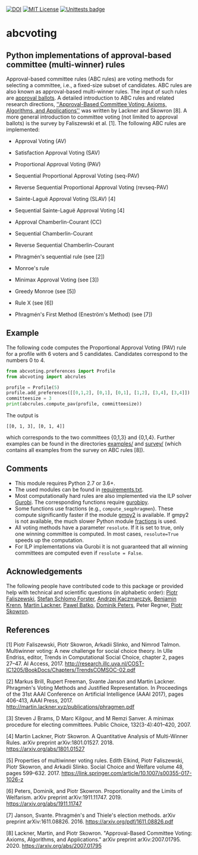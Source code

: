 [![DOI](https://zenodo.org/badge/192713860.svg)](https://zenodo.org/badge/latestdoi/192713860)
[![MIT License](https://img.shields.io/github/license/martinlackner/abcvoting.svg)](https://choosealicense.com/licenses/mit/)
[![Unittests badge](https://github.com/martinlackner/abcvoting/workflows/Unittests/badge.svg)](https://github.com/martinlackner/abcvoting/actions)

# abcvoting

## Python implementations of approval-based committee (multi-winner) rules

Approval-based committee rules (ABC rules) are voting methods for selecting a committee, i.e., a fixed-size subset of candidates.
ABC rules are also known as approval-based multi-winner rules.
The input of such rules are [approval ballots](https://en.wikipedia.org/wiki/Approval_voting#/media/File:Approval_ballot.svg).
A detailed introduction to ABC rules and related research directions, [''Approval-Based Committee Voting: Axioms, Algorithms, and Applications''](https://arxiv.org/abs/2007.01795) was written by Lackner and Skowron [8].
A more general introduction to committee voting (not limited to approval ballots) is the survey by Faliszewski et al. [1].
The following ABC rules are implemented:

* Approval Voting (AV)

* Satisfaction Approval Voting (SAV)

* Proportional Approval Voting (PAV)

* Sequential Proportional Approval Voting (seq-PAV)

* Reverse Sequential Proportional Approval Voting (revseq-PAV)

* Sainte-Lagu&euml; Approval Voting (SLAV) [4]

* Sequential Sainte-Lagu&euml; Approval Voting [4]

* Approval Chamberlin-Courant (CC)

* Sequential Chamberlin-Courant

* Reverse Sequential Chamberlin-Courant

* Phragmén's sequential rule (see [2])
  
* Monroe's rule

* Minimax Approval Voting (see [3])

* Greedy Monroe (see [5])

* Rule X (see [6])

* Phragmén's First Method (Enestr&ouml;m's Method) (see [7])

## Example

The following code computes the Proportional Approval Voting (PAV) rule for a profile with 6 voters and 5 candidates. Candidates correspond to the numbers 0 to 4.

```python
from abcvoting.preferences import Profile
from abcvoting import abcrules

profile = Profile(5)
profile.add_preferences([[0,1,2], [0,1], [0,1], [1,2], [3,4], [3,4]])
committeesize = 3
print(abcrules.compute_pav(profile, committeesize))
```
The output is 
```
[[0, 1, 3], [0, 1, 4]]
```
which corresponds to the two committees {0,1,3} and {0,1,4}. Further examples can be found in the directories [examples/](examples) and [survey/](survey) (which contains all examples from the survey on ABC rules [8]). 

## Comments

* This module requires Python 2.7 or 3.6+.
* The used modules can be found in [requirements.txt](requirements.txt).
* Most computationally hard rules are also implemented via the ILP solver [Gurobi](http://www.gurobi.com/). The corresponding functions require [gurobipy](https://www.gurobi.com/documentation/8.1/quickstart_mac/the_gurobi_python_interfac.html).
* Some functions use fractions (e.g., `compute_seqphragmen`). These compute significantly faster if the module [gmpy2](https://gmpy2.readthedocs.io/) is available. If gmpy2 is not available, the much slower Python module [fractions](https://docs.python.org/2/library/fractions.html) is used.
* All voting methods have a parameter `resolute`. If it is set to true, only one winning committee is computed. In most cases,  `resolute=True` speeds up the computation. 
* For ILP implementations via Gurobi it is not guaranteed that all winning committees are computed even if `resolute = False`.


## Acknowledgements

The following people have contributed code to this package or provided help with technical and scientific questions (in alphabetic order):
[Piotr Faliszewski](http://home.agh.edu.pl/~faliszew/),
[Stefan Schlomo Forster](https://github.com/stefanschlomoforster),
[Andrzej Kaczmarczyk](http://www.user.tu-berlin.de/droores/),
[Benjamin Krenn](https://github.com/benjaminkrenn),
[Martin Lackner](http://martin.lackner.xyz/),
[Pawel Batko](https://github.com/pbatko),
[Dominik Peters](http://dominik-peters.de/),
Peter Regner, 
[Piotr Skowron](https://www.mimuw.edu.pl/~ps219737/).


## References

[1] Piotr Faliszewski, Piotr Skowron, Arkadii Slinko, and Nimrod Talmon. Multiwinner voting: A
new challenge for social choice theory. In Ulle Endriss, editor, Trends in Computational Social
Choice, chapter 2, pages 27–47. AI Access, 2017. http://research.illc.uva.nl/COST-IC1205/BookDocs/Chapters/TrendsCOMSOC-02.pdf

[2] Markus Brill, Rupert Freeman, Svante Janson and Martin Lackner. Phragmén's Voting Methods and Justified Representation. In Proceedings of the 31st AAAI Conference on Artificial Intelligence (AAAI 2017), pages 406-413, AAAI Press, 2017. http://martin.lackner.xyz/publications/phragmen.pdf

[3] Steven J Brams, D Marc Kilgour, and M Remzi Sanver. A minimax procedure for electing committees. Public Choice, 132(3-4):401–420, 2007.

[4] Martin Lackner, Piotr Skowron.
A Quantitative Analysis of Multi-Winner Rules. arXiv preprint arXiv:1801.01527. 2018. https://arxiv.org/abs/1801.01527

[5] Properties of multiwinner voting rules.
Edith Elkind, Piotr Faliszewski, Piotr Skowron, and Arkadii Slinko. 
Social Choice and Welfare volume 48, pages 599–632. 2017. https://link.springer.com/article/10.1007/s00355-017-1026-z

[6] Peters, Dominik, and Piotr Skowron. 
Proportionality and the Limits of Welfarism. arXiv preprint arXiv:1911.11747. 2019. https://arxiv.org/abs/1911.11747

[7] Janson, Svante.
Phragmén's and Thiele's election methods. arXiv preprint arXiv:1611.08826. 2016. https://arxiv.org/pdf/1611.08826.pdf

[8] Lackner, Martin, and Piotr Skowron. "Approval-Based Committee Voting: Axioms, Algorithms, and Applications." arXiv preprint arXiv:2007.01795. 2020. https://arxiv.org/abs/2007.01795